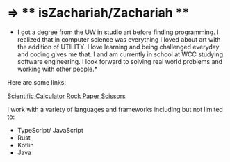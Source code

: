 

# => ** isZachariah/Zachariah ** #

* I got a degree from the UW in studio art before finding programming. I realized that in computer science was everything I loved about art with the addition of UTILITY. I love learning and being challenged everyday and coding gives me that. I and am currently in school at WCC studying software engineering. I look forward to solving real world problems and working with other people.*

Here are some links:

[Scientific Calculator](https://iszachariah.github.io/scientific-calculator/)
[Rock Paper Scissors](https://iszachariah.github.io/RockPaperScissors-react/)

I work with a variety of languages and frameworks including but not limited to:
- TypeScript/ JavaScript
- Rust
- Kotlin
- Java




